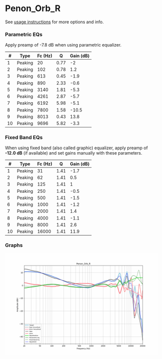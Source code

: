 # Penon_Orb_R
See [usage instructions](https://github.com/jaakkopasanen/AutoEq#usage) for more options and info.

### Parametric EQs
Apply preamp of -7.8 dB when using parametric equalizer.

|   # | Type    |   Fc (Hz) |    Q |   Gain (dB) |
|-----|---------|-----------|------|-------------|
|   1 | Peaking |        20 | 0.77 |        -2   |
|   2 | Peaking |       102 | 0.78 |         1.2 |
|   3 | Peaking |       613 | 0.45 |        -1.9 |
|   4 | Peaking |       890 | 2.33 |        -0.6 |
|   5 | Peaking |      3140 | 1.81 |        -5.3 |
|   6 | Peaking |      4261 | 2.87 |        -5.7 |
|   7 | Peaking |      6192 | 5.98 |        -5.1 |
|   8 | Peaking |      7800 | 1.58 |       -10.5 |
|   9 | Peaking |      8013 | 0.43 |        13.8 |
|  10 | Peaking |      9696 | 5.82 |        -3.3 |

### Fixed Band EQs
When using fixed band (also called graphic) equalizer, apply preamp of **-12.0 dB** (if available) and set gains manually with these parameters.

|   # | Type    |   Fc (Hz) |    Q |   Gain (dB) |
|-----|---------|-----------|------|-------------|
|   1 | Peaking |        31 | 1.41 |        -1.7 |
|   2 | Peaking |        62 | 1.41 |         0.5 |
|   3 | Peaking |       125 | 1.41 |         1   |
|   4 | Peaking |       250 | 1.41 |        -0.5 |
|   5 | Peaking |       500 | 1.41 |        -1.5 |
|   6 | Peaking |      1000 | 1.41 |        -1.2 |
|   7 | Peaking |      2000 | 1.41 |         1.4 |
|   8 | Peaking |      4000 | 1.41 |        -1.1 |
|   9 | Peaking |      8000 | 1.41 |         2.6 |
|  10 | Peaking |     16000 | 1.41 |        11.9 |

### Graphs
![](./Penon_Orb_R.png)
